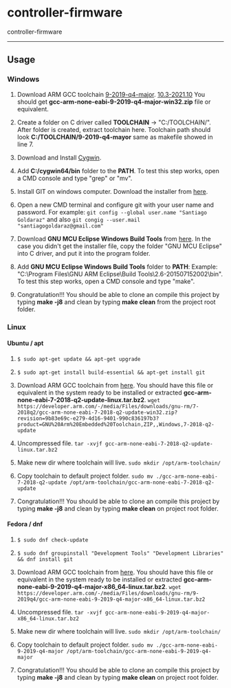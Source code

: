 # controller-firmware

controller-firmware

---

## Usage

### Windows

1. Download ARM GCC toolchain [9-2019-q4-major](https://developer.arm.com/tools-and-software/open-source-software/developer-tools/gnu-toolchain/gnu-rm/downloads/9-2019-q4-major). [10.3-2021.10](https://developer.arm.com/tools-and-software/open-source-software/developer-tools/gnu-toolchain/gnu-rm/downloads) You should get **gcc-arm-none-eabi-9-2019-q4-major-win32.zip** file or equivalent.

2. Create a folder on C driver called **TOOLCHAIN** -> "C:/TOOLCHAIN/". After folder is created, extract toolchain here. Toolchain path should look **C:/TOOLCHAIN/9-2019-q4-mayor** same as makefile showed in line 7.

3. Download and Install [Cygwin](https://cygwin.com/install.html).

4. Add **C:/cygwin64/bin** folder to the **PATH**. To test this step works, open a CMD console and type "grep" or "mv".

5. Install GIT on windows computer. Download the installer from [here](https://git-scm.com/download/win).

6. Open a new CMD terminal and configure git with your user name and password. For example: `git config --global user.name "Santiago Goldaraz"` and also `git congig --user.mail "santiagogoldaraz@gmail.com"`

7. Download **GNU MCU Eclipse Windows Build Tools** from [here](https://github.com/gnu-mcu-eclipse/windows-build-tools/releases). In the case you didn't get the installer file, copy the folder "GNU MCU Eclipse" into C driver, and put it into the program folder.

8. Add **GNU MCU Eclipse Windows Build Tools** folder to **PATH**: Example: "C:\Program Files\GNU ARM Eclipse\Build Tools\2.6-201507152002\bin". To test this step works, open a CMD console and type "make".

9. Congratulation!!! You should be able to clone an compile this project by typing **make -j8** and clean by typing **make clean** from the project root folder.

### Linux

#### Ubuntu / apt

1. `$ sudo apt-get update && apt-get upgrade`

2. `$ sudo apt-get install build-essential && apt-get install git`

3. Download ARM GCC toolchain from [here](https://developer.arm.com/open-source/gnu-toolchain/gnu-rm/downloads). You should have this file or equivalent in the system ready to be installed or extracted **gcc-arm-none-eabi-7-2018-q2-update-linux.tar.bz2**. `wget https://developer.arm.com/-/media/Files/downloads/gnu-rm/7-2018q2/gcc-arm-none-eabi-7-2018-q2-update-win32.zip?revision=9b83e69c-e279-4d16-9401-990c836197b3?product=GNU%20Arm%20Embedded%20Toolchain,ZIP,,Windows,7-2018-q2-update`

4. Uncompressed file. `tar -xvjf gcc-arm-none-eabi-7-2018-q2-update-linux.tar.bz2`

5. Make new dir where toolchain will live. `sudo mkdir /opt/arm-toolchain/`

6. Copy toolchain to default project folder. `sudo mv ./gcc-arm-none-eabi-7-2018-q2-update /opt/arm-toolchain/gcc-arm-none-eabi-7-2018-q2-update`

7. Congratulation!!!  You should be able to clone an compile this project by typing **make -j8** and clean by typing **make clean** on project root folder.

#### Fedora / dnf

1. `$ sudo dnf check-update`

2. `$ sudo dnf groupinstall "Development Tools" "Development Libraries" && dnf install git`

3. Download ARM GCC toolchain from [here](https://developer.arm.com/open-source/gnu-toolchain/gnu-rm/downloads). You should have this file or equivalent in the system ready to be installed or extracted **gcc-arm-none-eabi-9-2019-q4-major-x86_64-linux.tar.bz2**. `wget https://developer.arm.com/-/media/Files/downloads/gnu-rm/9-2019q4/gcc-arm-none-eabi-9-2019-q4-major-x86_64-linux.tar.bz2`

4. Uncompressed file. `tar -xvjf gcc-arm-none-eabi-9-2019-q4-major-x86_64-linux.tar.bz2`

5. Make new dir where toolchain will live. `sudo mkdir /opt/arm-toolchain/`

6. Copy toolchain to default project folder. `sudo mv ./gcc-arm-none-eabi-9-2019-q4-major /opt/arm-toolchain/gcc-arm-none-eabi-9-2019-q4-major`

7. Congratulation!!!  You should be able to clone an compile this project by typing **make -j8** and clean by typing **make clean** on project root folder.
